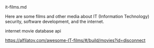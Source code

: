 it-films.md

Here are some films and other media about IT (Information Technology) security, software development, and the internet.

internet movie database api

https://alfilatov.com/awesome-IT-films/#/build/movies?id=disconnect

